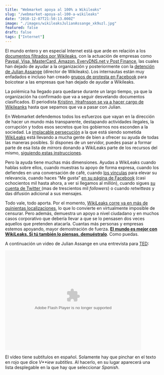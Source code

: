```yaml
---
title: "Webmarket apoya al 100% a Wikileaks"
slug: "/webmarket-apoya-al-100-a-wikileaks"
date: "2010-12-07T21:50:13.000Z"
image: "./images/wikileaksJulianAssange_xk9uzl.jpg"
featured: false
draft: false
tags: ["Internet"]
---
```



El mundo entero y en especial Internet está que arde en relación a los [documentos filtrados por Wikileaks](http://www.elpais.com/documentossecretos/), con la actuación de empresas como [Paypal, Visa, MasterCard, Amazon, EveryDNS.net y Post Finance](http://www.abc.es/20101207/internacional/visa-wikileaks-201012071559.html), las cuales han dejado de ayudar a la organización y posteriormente con la [detención de Julian Assange](http://www.elpais.com/articulo/internacional/juez/deniega/libertad/fianza/Julian/Assange/elpepuint/20101207elpepuint_5/Tes) (director de Wikileaks). Los internautas están muy enfadados e incluso han creado [grupos de protesta en Facebook](http://www.facebook.com/pages/Boycott-Companies-Against-Wikileaks/176459095706226) para boicotear a las empresas que han dejado de ayudar a Wikileaks.

La polémica ha llegado para quedarse durante un largo tiempo, ya que la organización ha confirmado que va a seguir desvelando documentos clasificados. El periodista [Kristinn  Hrafnsson se va a hacer cargo de Wikileanks](http://www.nacionred.com/derechos-humanos/kristinn-hrafnsson-un-valiente-periodista-de-investigacion-con-fama-de-duro-se-hace-cargo-de-wikileaks) hasta que sepamos que va a pasar con Julian.

En Webmarket defendemos todos los esfuerzos que vayan en la dirección de hacer un mundo más transparente, destapando actividades ilegales, la corrupción y todos esos secretos que los gobiernos nos esconden a la sociedad. La [implacable persecución](http://gigaom.com/2010/12/03/does-the-world-need-a-data-haven-for-wikileaks-info/ "Does the world need a data haven for WikiLeaks info? - GigaOM") a la que está siendo sometida [WikiLeaks](http://wikileaks.ch/ "Wikileaks") está llevando a mucha gente de bien a ofrecer su ayuda de todas las maneras posibles. Si dispones de un servidor, puedes pasar a formar parte de esa lista de *mirrors* donando a WikiLeaks parte de los recursos del mismo, [siguiendo estas instrucciones](http://pastebin.com/vcyHJqcf "Mass mirrors - Wikileaks").

Pero la ayuda tiene muchas más dimensiones. Ayudas a WikiLeaks cuando hablas sobre ellos, cuando muestras tu apoyo de forma expresa, cuando los defiendes en una conversación de café, cuando [los vinculas](http://wikileaks.ch/ "Wikileaks") para elevar su relevancia, cuando haces “Me gusta” [en su página de Facebook](http://www.facebook.com/wikileaks "Wikileaks - Facebook") (casi ochocientos mil hasta ahora, a ver si llegamos al millón), cuando sigues [su cuenta de Twitter ](https://twitter.com/#%21/wikileaks "Wikileaks - Twitter")(mas de trescientos mil *followers*) o cuando *retwitteas* y das difusión adicional a sus mensajes.

Todo vale, todo aporta. Por el momento, [WikiLeaks corre ya en más de quinientas localizaciones](https://twitter.com/#%21/wikileaks/status/11555536700964864 "Wikileaks on Twitter - Status update"), lo que lo convierte en virtualmente imposible de censurar. Pero además, demuestra un apoyo a nivel ciudadano y en muchos casos corporativo que debería llevar a que se lo pensasen dos veces aquellos que pretenden atacarla. Cuantas más personas y empresas estemos apoyando, mayor demostración de fuerza. <span style="text-decoration: underline;">**El mundo es mejor con WikiLeaks. Si tú también lo piensas, demuéstralo**</span>. Como puedas.

A continuación un video de Julian Assange en una entrevista para [TED](http://www.ted.com/):

<object classid="clsid:d27cdb6e-ae6d-11cf-96b8-444553540000" codebase="http://download.macromedia.com/pub/shockwave/cabs/flash/swflash.cab#version=6,0,40,0" height="326" width="446"><param name="allowFullScreen" value="true"></param><param name="allowScriptAccess" value="always"></param><param name="wmode" value="transparent"></param><param name="bgColor" value="#ffffff"></param><param name="flashvars" value="vu=http://video.ted.com/talks/dynamic/JulianAssange_2010G-medium.flv&su=http://images.ted.com/images/ted/tedindex/embed-posters/JulianAssange-2010G.embed_thumbnail.jpg&vw=432&vh=240&ap=0&ti=918&introDuration=15330&adDuration=4000&postAdDuration=830&adKeys=talk=julian_assange_why_the_world_needs_wikileaks;year=2010;theme=a_taste_of_tedglobal_2010;theme=war_and_peace;theme=new_on_ted_com;theme=media_that_matters;event=TEDGlobal+2010;&preAdTag=tconf.ted/embed;tile=1;sz=512x288;"></param><param name="src" value="http://video.ted.com/assets/player/swf/EmbedPlayer.swf"></param><param name="allowfullscreen" value="true"></param><param name="allowscriptaccess" value="always"></param><embed allowfullscreen="true" allowscriptaccess="always" bgcolor="#ffffff" flashvars="vu=http://video.ted.com/talks/dynamic/JulianAssange_2010G-medium.flv&su=http://images.ted.com/images/ted/tedindex/embed-posters/JulianAssange-2010G.embed_thumbnail.jpg&vw=432&vh=240&ap=0&ti=918&introDuration=15330&adDuration=4000&postAdDuration=830&adKeys=talk=julian_assange_why_the_world_needs_wikileaks;year=2010;theme=a_taste_of_tedglobal_2010;theme=war_and_peace;theme=new_on_ted_com;theme=media_that_matters;event=TEDGlobal+2010;&preAdTag=tconf.ted/embed;tile=1;sz=512x288;" height="326" src="http://video.ted.com/assets/player/swf/EmbedPlayer.swf" type="application/x-shockwave-flash" width="446" wmode="transparent"></embed></object>

El vídeo tiene subtítulos en español. Solamente hay que pinchar en el texto en rojo que dice *V**iew subtitles*. Al hacerlo, en su lugar aparecerá una lista desplegable en la que hay que seleccionar *Spanish*.



